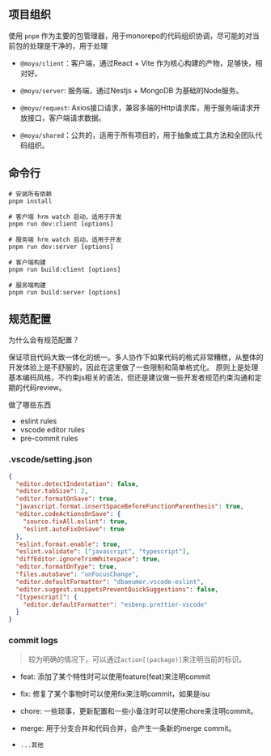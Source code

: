 ## 项目组织

使用 `pnpm` 作为主要的包管理器，用于monorepo的代码组织协调，尽可能的对当前包的处理是干净的，用于处理

- `@moyu/client`：客户端，通过React + Vite 作为核心构建的产物，足够快，相对好。

- `@moyu/server`: 服务端，通过Nestjs + MongoDB 为基础的Node服务。

- `@moyu/request`: Axios接口请求，兼容多端的Http请求库，用于服务端请求开放接口，客户端请求数据。

- `@moyu/shared`：公共的，适用于所有项目的，用于抽象成工具方法和全团队代码组织。


## 命令行

```shell
# 安装所有依赖
pnpm install 

# 客户端 hrm watch 启动，适用于开发
pnpm run dev:client [options]

# 服务端 hrm watch 启动，适用于开发
pnpm run dev:server [options]

# 客户端构建
pnpm run build:client [options]

# 服务端构建
pnpm run build:server [options]
```

## 规范配置

为什么会有规范配置？

保证项目代码大致一体化的统一。多人协作下如果代码的格式非常糟糕，从整体的开发体验上是不舒服的，因此在这里做了一些限制和简单格式化。
原则上是处理基本编码风格，不约束js相关的语法，但还是建议做一些开发者规范约束沟通和定期的代码review。

做了哪些东西

- eslint rules
- vscode editor rules
- pre-commit rules 

### .vscode/setting.json
```json
{
  "editor.detectIndentation": false,
  "editor.tabSize": 2,
  "editor.formatOnSave": true,
  "javascript.format.insertSpaceBeforeFunctionParenthesis": true,
  "editor.codeActionsOnSave": {
    "source.fixAll.eslint": true,
    "eslint.autoFixOnSave": true
  },
  "eslint.format.enable": true,
  "eslint.validate": ["javascript", "typescript"],
  "diffEditor.ignoreTrimWhitespace": true,
  "editor.formatOnType": true,
  "files.autoSave": "onFocusChange",
  "editor.defaultFormatter": "dbaeumer.vscode-eslint",
  "editor.suggest.snippetsPreventQuickSuggestions": false,
  "[typescript]": {
    "editor.defaultFormatter": "esbenp.prettier-vscode"
  }
}

```

### commit logs

> 较为明确的情况下，可以通过`action[(package)]`来注明当前的标识。

- feat: 添加了某个特性时可以使用feature(feat)来注明commit

- fix: 修复了某个事物时可以使用fix来注明commit，如果是isu

- chore: 一些琐事，更新配置和一些小备注时可以使用chore来注明commit。

- merge: 用于分支合并和代码合并，会产生一条新的merge commit。

- `...其他`

